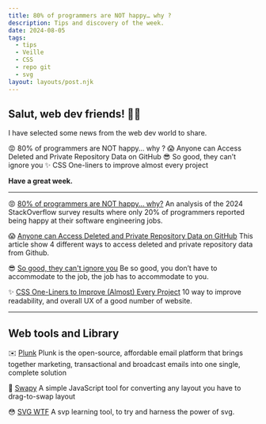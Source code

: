 ```yaml
---
title: 80% of programmers are NOT happy… why ?
description: Tips and discovery of the week.
date: 2024-08-05
tags:
  - tips
  - Veille
  - CSS
  - repo git
  - svg
layout: layouts/post.njk
---
```


## Salut, web dev friends! 🧑‍💻

I have selected some news  from the web dev world to share.

😡 80% of programmers are NOT happy… why ?
😱 Anyone can Access Deleted and Private Repository Data on GitHub
😎 So good, they can’t ignore you
✨ CSS One-liners to improve almost every project

**Have a great week.**

___

😡 [80% of programmers are NOT happy… why?](https://www.youtube.com/watch?v=-pSf9_MgsZ4)
An analysis of the 2024 StackOverflow survey results where only 20% of programmers reported being happy at their software engineering jobs.

😱 [Anyone can Access Deleted and Private Repository Data on GitHub](https://trufflesecurity.com/blog/anyone-can-access-deleted-and-private-repo-data-github)
This article show 4 different ways to access deleted and private repository data from Github.

😎 [So good, they can't ignore you](https://kartikay.bearblog.dev/so-good-they-cant-ignore-you/)
Be so good, you don’t have to accommodate to the job, the job has to accommodate to you.

✨ [CSS One-Liners to Improve \(Almost\) Every Project](https://alvaromontoro.com/blog/68055/ten-css-one-liners-for-almost-every-project)
10 way to improve readability, and overall UX of a good number of website.

___

## Web tools and Library


✉️ [Plunk](https://www.useplunk.com/)
Plunk is the open-source, affordable email platform that brings together marketing, transactional and broadcast emails into one single, complete solution

🔁 [Swapy](https://swapy.tahazsh.com/)
A simple JavaScript tool for converting any layout you have to drag-to-swap layout

😳 [SVG WTF](https://svg.wtf/?activeTab=gui&shapes=%5B%5B%22tag%22%2C%22attributes%22%2C%22metadata%22%2C%22id%22%2C%22children%22%2C%22path%22%2C%22a%7C0%7C1%7C2%7C3%7C4%7C5%22%2C%22svg%22%2C%22width%22%2C%22height%22%2C%22a%7C8%7C9%22%2C%22800%22%2C%22o%7CA%7CB%7CB%22%2C%22transform%22%2C%22inheritedAttributes%22%2C%22styles%22%2C%22a%7CD%7CE%7CF%22%2C%22matrix%281%2C0%2C0%2C1%2C0%2C0%29%22%2C%22o%7C%22%2C%22o%7CG%7CH%7CI%7CI%22%2C%22root%22%2C%22a%7C%22%2C%22o%7C6%7C7%7CC%7CJ%7CK%7CL%7CK%22%2C%22a%7CM%22%5D%2C%22N%22%5D)
A svp learning tool, to try and harness the power of svg.